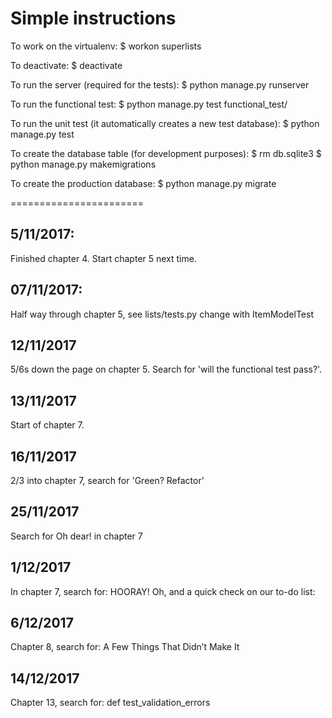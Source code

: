 # Simple instructions
To work on the virtualenv:
$ workon superlists

To deactivate:
$ deactivate

To run the server (required for the tests):
$ python manage.py runserver

To run the functional test:
$ python manage.py test functional_test/

To run the unit test (it automatically creates a new test database):
$ python manage.py test

To create the database table (for development purposes):
$ rm db.sqlite3
$ python manage.py makemigrations

To create the production database:
$ python manage.py migrate

=======================

## 5/11/2017:
Finished chapter 4. Start chapter 5 next time.

## 07/11/2017:
Half way through chapter 5, see lists/tests.py change with ItemModelTest

## 12/11/2017
5/6s down the page on chapter 5. Search for 'will the functional test pass?'.

## 13/11/2017 
Start of chapter 7.

## 16/11/2017
2/3 into chapter 7, search for 'Green? Refactor'

## 25/11/2017
Search for Oh dear! in chapter 7

## 1/12/2017
In chapter 7, search for:
HOORAY! Oh, and a quick check on our to-do list:

## 6/12/2017
Chapter 8, search for:
A Few Things That Didn’t Make It

## 14/12/2017
Chapter 13, search for:
def test_validation_errors